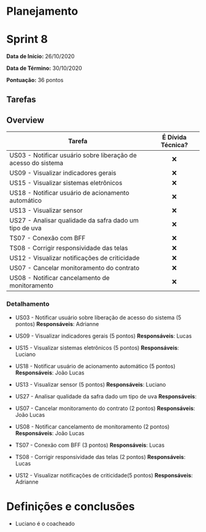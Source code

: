 # Planejamento

# Sprint 8

**Data de Início:** 26/10/2020

**Data de Término:** 30/10/2020

**Pontuação:** 36 pontos

## Tarefas

## Overview
| Tarefa | É Dívida Técnica? |
| -------- | :----: |
| US03 - Notificar usuário sobre liberação de acesso do sistema | :x: |
| US09 - Visualizar indicadores gerais | :x: |
| US15 - Visualizar sistemas eletrônicos | :x: |
| US18 - Notificar usuário de acionamento automático | :x: |
| US13 - Visualizar sensor | :x: |
| US27 - Analisar qualidade da safra dado um tipo de uva | :x: |
| TS07 - Conexão com BFF | :x: |
| TS08 - Corrigir responsividade das telas | :x: |
| US12 - Visualizar notificações de criticidade | :x: |
| US07 - Cancelar monitoramento do contrato | :x: |
| US08 - Notificar cancelamento de monitoramento | :x: |


### Detalhamento

* US03 - Notificar usuário sobre liberação de acesso do sistema (5 pontos)
    **Responsáveis**: Adrianne
    
* US09 - Visualizar indicadores gerais (5 pontos)
    **Responsáveis**: Lucas
    
* US15 - Visualizar sistemas eletrônicos (5 pontos)
    **Responsáveis**: Luciano 

* US18 - Notificar usuário de acionamento automático (5 pontos)
    **Responsáveis**: João Lucas

* US13 - Visualizar sensor (5 pontos)
    **Responsáveis**: Luciano

* US27 - Analisar qualidade da safra dado um tipo de uva 
    **Responsáveis**: 

* US07 - Cancelar monitoramento do contrato (2 pontos)
    **Responsáveis**: João Lucas
    
* US08 - Notificar cancelamento de monitoramento (2 pontos)
    **Responsáveis**: João Lucas

* TS07 - Conexão com BFF (3 pontos)
    **Responsáveis**: Lucas

* TS08 - Corrigir responsividade das telas (2 pontos)
    **Responsáveis**: Lucas
    
* US12 - Visualizar notificações de criticidade(5 pontos)
    **Responsáveis**: Adrianne

# Definições e conclusões 
* Luciano é o coacheado
